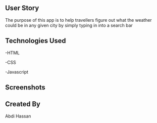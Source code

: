 ## User Story
The purpose of this app is to help travellers figure out what the weather could be in any given city by simply typing in into a search bar

## Technologies Used
-HTML


-CSS


-Javascript

## Screenshots


## Created By
Abdi Hassan
